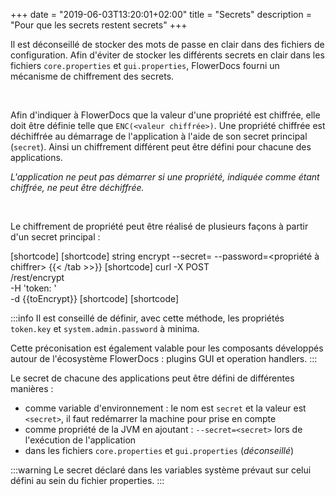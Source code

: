 +++
date = "2019-06-03T13:20:01+02:00"
title = "Secrets"
description = "Pour que les secrets restent secrets"
+++

Il est déconseillé de stocker des mots de passe en clair dans des fichiers de configuration. Afin d'éviter de stocker les différents secrets en clair dans les fichiers `core.properties` et `gui.properties`, FlowerDocs fourni un mécanisme de chiffrement des secrets. 

<br/>

Afin d'indiquer à FlowerDocs que la valeur d'une propriété est chiffrée, elle doit être définie telle que `ENC(<valeur chiffrée>)`. Une propriété chiffrée est déchiffrée au démarrage de l'application à l'aide de son secret principal (`secret`). Ainsi un chiffrement différent peut être défini pour chacune des applications.

*L'application ne peut pas démarrer si une propriété, indiquée comme étant chiffrée, ne peut être déchiffrée.*

<br/>

Le chiffrement de propriété peut être réalisé de plusieurs façons à partir d'un secret principal : 

[shortcode]
[shortcode]
<clm> string encrypt --secret=<secret> --password=<propriété à chiffrer>
{{< /tab >>}}
[shortcode]
curl -X POST \
  <core>/rest/encrypt \
  -H 'token: <token>' \
  -d {{toEncrypt}}
[shortcode]
[shortcode] 

:::info
Il est conseillé de définir, avec cette méthode, les propriétés `token.key` et `system.admin.password` à minima.

Cette préconisation est également valable pour les composants développés autour de l'écosystème FlowerDocs : plugins GUI et operation handlers.
:::

Le secret de chacune des applications peut être défini de différentes manières : 

* comme variable d'environnement : le nom est `secret` et la valeur est `<secret>`, il faut redémarrer la machine pour prise en compte
* comme propriété de la JVM en ajoutant : `--secret=<secret>` lors de l'exécution de l'application
* dans les fichiers `core.properties` et `gui.properties` (*déconseillé*) 



:::warning
Le secret déclaré dans les variables système prévaut sur celui défini au sein du fichier properties.
:::